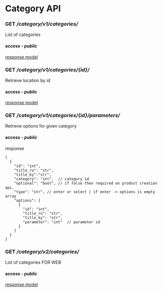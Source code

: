 # Category API

### GET */category/v1/categories/*
List of categories
#### access - *public* 
[response model](../models/category.md#list-of-categories)

### GET */category/v1/categories/{id}/*
Retrieve location by id
#### access - *public*
[response model](../models/category.md#single-category)


### GET */category/v1/categories/{id}/parameters/*
Retrieve options for given category
#### access - *public*
response
```json5
[
  {
    "id": "int",
    "title_ru": "str",
    "title_ky":"str", 
    "category": "int",  // category id
    "optional": "bool", // if false then required on product creation api,
    "type": "str", // enter or select | if enter -> options is empty array
    "options": [
      {
        "id": "int",
        "title_ru": "str",
        "title_ky": "str",
        "parameter": "int"  // parameter id
      }
    ]
  }
]
```

### GET */category/v2/categories/*
List of categories FOR WEB
#### access - *public* 
[response model](../models/category.md#list-of-categories-v2)